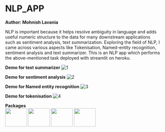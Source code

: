 # NLP_APP
**Author: Mohnish Lavania**

NLP is important because it helps resolve ambiguity in language and adds useful numeric structure to the data for many downstream applications such as sentiment analysis, text summarization.
Exploring the field of NLP, I came across various aspects like Tokenisation, Named-entity recognition, sentiment analysis and text summarizer.
This is an NLP app which performs the above-mentioned task deployed with streamlit on heroku.

**Demo for text summarizer**
![1](https://user-images.githubusercontent.com/58522660/107850884-cd2f2480-6e2b-11eb-86da-1b1d00191db8.png)

**Demo for sentiment analysis**
![2](https://user-images.githubusercontent.com/58522660/107850885-cdc7bb00-6e2b-11eb-826f-4f872b654e68.png)

**Demo for Named entity recognition**
![3](https://user-images.githubusercontent.com/58522660/107850880-cbfdf780-6e2b-11eb-89c4-03f293d0fbcd.png)

**Demo for tokenisation**
![4](https://user-images.githubusercontent.com/58522660/107850882-cc968e00-6e2b-11eb-8931-a737615bd7f5.png)

**Packages**
<br>
<img src="https://upload.wikimedia.org/wikipedia/commons/thumb/1/1a/NumPy_logo.svg/1280px-NumPy_logo.svg.png" width=70 height=60>
<img src="https://assets.website-files.com/5dc3b47ddc6c0c2a1af74ad0/5e18182db827fa0659541754_RGB_Logo_Vertical_Color_Light_Bg.png" width=70 height=60>
<img src="https://radimrehurek.com/gensim_3.8.3/_static/images/gensim.png" width=70 height=60>
<img src="https://upload.wikimedia.org/wikipedia/commons/thumb/8/88/SpaCy_logo.svg/1200px-SpaCy_logo.svg.png" width=70 height=60>
